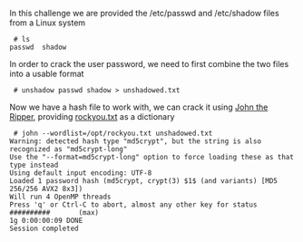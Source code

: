 In this challenge we are provided the /etc/passwd and /etc/shadow files from a Linux system
```
 # ls
passwd  shadow
```

In order to crack the user password, we need to first combine the two files into a usable format
```
 # unshadow passwd shadow > unshadowed.txt
```

Now we have a hash file to work with, we can crack it using [John the Ripper](https://github.com/openwall/john), providing [rockyou.txt](https://github.com/brannondorsey/naive-hashcat/releases/download/data/rockyou.txt) as a dictionary
```
 # john --wordlist=/opt/rockyou.txt unshadowed.txt
Warning: detected hash type "md5crypt", but the string is also recognized as "md5crypt-long"
Use the "--format=md5crypt-long" option to force loading these as that type instead
Using default input encoding: UTF-8
Loaded 1 password hash (md5crypt, crypt(3) $1$ (and variants) [MD5 256/256 AVX2 8x3])
Will run 4 OpenMP threads
Press 'q' or Ctrl-C to abort, almost any other key for status
##########       (max)
1g 0:00:00:09 DONE
Session completed
```